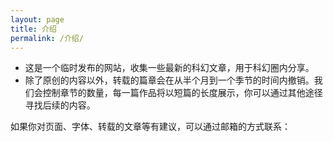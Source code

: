 ```yaml
---
layout: page
title: 介绍
permalink: /介绍/
---
```


- 这是一个临时发布的网站，收集一些最新的科幻文章，用于科幻圈内分享。
- 除了原创的内容以外，转载的篇章会在从半个月到一个季节的时间内撤销。我们会控制章节的数量，每一篇作品将以短篇的长度展示，你可以通过其他途径寻找后续的内容。

如果你对页面、字体、转载的文章等有建议，可以通过邮箱的方式联系：
